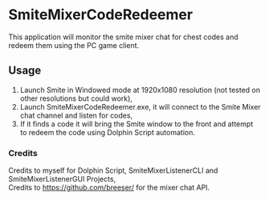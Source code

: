 # SmiteMixerCodeRedeemer
This application will monitor the smite mixer chat for chest codes and redeem them using the PC game client.  
  
## Usage
1) Launch Smite in Windowed mode at 1920x1080 resolution (not tested on other resolutions but could work),  
2) Launch SmiteMixerCodeRedeemer.exe, it will connect to the Smite Mixer chat channel and listen for codes,  
3) If it finds a code it will bring the Smite window to the front and attempt to redeem the code using Dolphin Script automation.

### Credits
Credits to myself for Dolphin Script, SmiteMixerListenerCLI and SmiteMixerListenerGUI Projects,  
Credits to https://github.com/breeser/ for the mixer chat API.  
